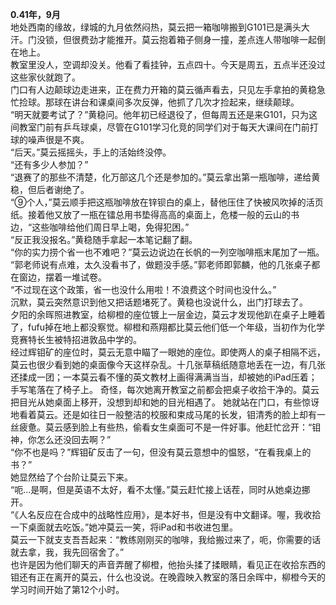 **0.41年，9月**  
  地处西南的缘故，绿城的九月依然闷热，莫云把一箱咖啡搬到G101已是满头大汗。门没锁，但很费劲才能推开。莫云抱着箱子侧身一撞，差点连人带咖啡一起倒在地上。  
  教室里没人，空调却没关。他看了看挂钟，五点四十。今天是周五，五点半还没过这些家伙就跑了。  
  门口有人边颠球边走进来，正在费力开箱的莫云循声看去，只见左手拿拍的黄稳急忙捡球。那球在讲台和课桌间多次反弹，他抓了几次才捡起来，继续颠球。  
  “明天就要考试了？”黄稳问。他年初已经退役了，但每周五还是来G101，只为这间教室门前有乒乓球桌，尽管在G101学习化竞的同学们对于每天大课间在门前打球的噪声很是不爽。  
  “后天。”莫云摇摇头，手上的活始终没停。  
  “还有多少人参加？”  
  “退赛了的那些不清楚，化万部这几个还是参加的。”莫云拿出第一瓶咖啡，递给黄稳，但后者谢绝了。  
  “⑨个人，”莫云顺手把这瓶咖啡放在锌钡白的桌上，替他压住了快被风吹掉的活页纸。接着他又放了一瓶在镭总用书垫得高高的桌面上，危楼一般的云山的书边，“这些咖啡给他们周日早上喝，免得犯困。”  
  “反正我没报名。”黄稳随手拿起一本笔记翻了翻。  
  “你的实力捞个省一也不难吧？”莫云边说边在长帆的一列空咖啡瓶末尾加了一瓶。  
  “郭老师说有点难，太久没看书了，做题没手感。”郭老师即郭麟，他的几张桌子都在窗边，摆着一堆试卷。  
  “不过现在这个政策，省一也没什么用啦！不浪费这个时间也没什么。”  
  沉默，莫云突然意识到他又把话题堵死了。黄稳也没说什么，出门打球去了。  
  夕阳的余晖照进教室，给柳橙的座位镀上一层金边，莫云才发现他趴在桌子上睡着了，fufu掉在地上都没察觉。柳橙和燕翔都比莫云他们低一个年级，当初作为化学竞赛特长生被特招进敦品中学的。  
  经过辉钼矿的座位时，莫云无意中瞄了一眼她的座位。即使两人的桌子相隔不远，莫云也很少看到她的桌面像今天这样杂乱。十几张草稿纸随意地丢在一边，有几张还揉成一团；一本莫云看不懂的英文教材上画得满满当当，却被她的iPad压着；手写笔落在了椅子上。
  奇怪，每次她离开教室之前都会把桌子收拾干净的。莫云把目光从她桌面上移开，没想到却和她的目光相遇了。
  她就站在门口，有些惊讶地看着莫云。还是如往日一般整洁的校服和束成马尾的长发，钼清秀的脸上却有一丝疲惫。莫云感到脸上有些热，偷看女生桌面可不是一件好事。他赶忙岔开：“钼神，你怎么还没回去啊？”  
  “你不也是吗？”辉钼矿反击了一句，但没有莫云意想中的愠怒，“在看我桌上的书？”  
她显然给了个台阶让莫云下来。  
  “呃…是啊，但是英语不太好，看不太懂。”莫云赶忙接上话茬，同时从她桌边挪开。  
  “《人名反应在合成中的战略性应用》，是本好书，但是没有中文翻译。喔，我收拾一下桌面就去吃饭。”她冲莫云一笑，将iPad和书收进包里。  
  莫云一下就支支吾吾起来：“教练刚刚买的咖啡，我给搬过来了，呃，你需要的话就去拿，我，我先回宿舍了。”  
  也许是因为他们聊天的声音弄醒了柳橙，他抬头揉了揉眼睛，看见正在收拾东西的钼还有正在离开的莫云，什么也没说。在晚霞映入教室的落日余晖中，柳橙今天的学习时间开始了第12个小时。  
